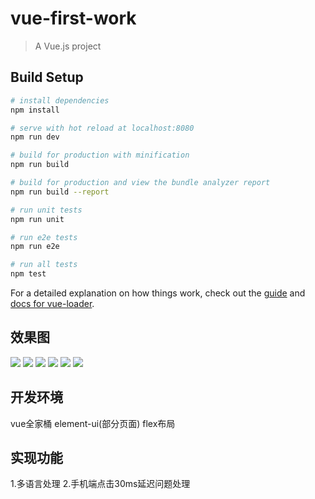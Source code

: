 # vue-first-work

> A Vue.js project

## Build Setup

``` bash
# install dependencies
npm install

# serve with hot reload at localhost:8080
npm run dev

# build for production with minification
npm run build

# build for production and view the bundle analyzer report
npm run build --report

# run unit tests
npm run unit

# run e2e tests
npm run e2e

# run all tests
npm test
```

For a detailed explanation on how things work, check out the [guide](http://vuejs-templates.github.io/webpack/) and [docs for vue-loader](http://vuejs.github.io/vue-loader).


效果图
------
![](https://github.com/18281578906/Take-out-food-System-Vue-project-/blob/master/static/%E6%95%88%E6%9E%9C%E5%9B%BE/index.png)
![](https://github.com/18281578906/Take-out-food-System-Vue-project-/blob/master/static/%E6%95%88%E6%9E%9C%E5%9B%BE/shop.png)
![](https://github.com/18281578906/Take-out-food-System-Vue-project-/blob/master/static/%E6%95%88%E6%9E%9C%E5%9B%BE/cart.png)
![](https://github.com/18281578906/Take-out-food-System-Vue-project-/blob/master/static/%E6%95%88%E6%9E%9C%E5%9B%BE/home.png)
![](https://github.com/18281578906/Take-out-food-System-Vue-project-/blob/master/static/%E6%95%88%E6%9E%9C%E5%9B%BE/login.png)
![](https://github.com/18281578906/Take-out-food-System-Vue-project-/blob/master/static/%E6%95%88%E6%9E%9C%E5%9B%BE/register.png)



开发环境
------
vue全家桶
element-ui(部分页面)
flex布局

实现功能
------
1.多语言处理
2.手机端点击30ms延迟问题处理

